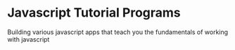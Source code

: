 # Javascript Tutorial Programs
 Building various javascript apps that teach you the fundamentals of working with javascript
